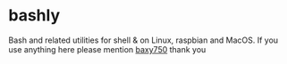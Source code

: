 # bashly
Bash and related utilities for shell &amp; on Linux, raspbian and MacOS.
If you use anything here please mention <a href="https://github.com/baxy750">baxy750</a> thank you
